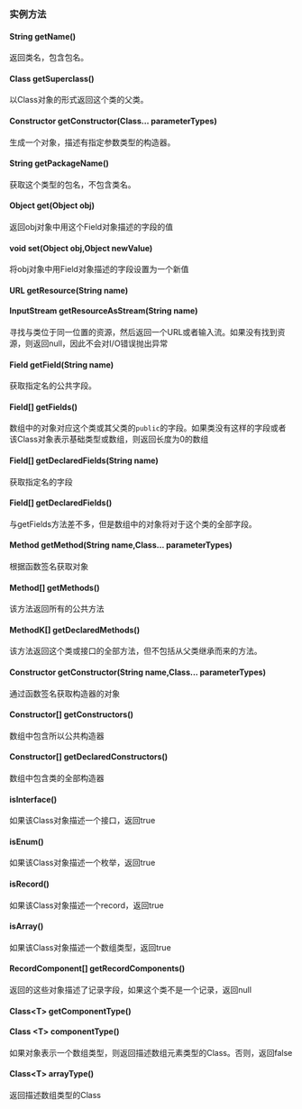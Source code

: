 ### 实例方法
#### String getName()
返回类名，包含包名。
#### Class getSuperclass()
以Class对象的形式返回这个类的父类。
#### Constructor getConstructor(Class... parameterTypes)
生成一个对象，描述有指定参数类型的构造器。
#### String getPackageName()
获取这个类型的包名，不包含类名。
#### Object get(Object obj)
返回obj对象中用这个Field对象描述的字段的值
#### void set(Object obj,Object newValue)
将obj对象中用Field对象描述的字段设置为一个新值

#### URL getResource(String name)
#### InputStream getResourceAsStream(String name)
寻找与类位于同一位置的资源，然后返回一个URL或者输入流。如果没有找到资源，则返回null，因此不会对I/O错误抛出异常

#### Field getField(String name)
获取指定名的公共字段。
#### Field\[] getFields()
数组中的对象对应这个类或其父类的`public`的字段。如果类没有这样的字段或者该Class对象表示基础类型或数组，则返回长度为0的数组
#### Field\[] getDeclaredFields(String name)
获取指定名的字段
#### Field\[] getDeclaredFields()
与getFields方法差不多，但是数组中的对象将对于这个类的全部字段。

#### Method getMethod(String name,Class... parameterTypes)
根据函数签名获取对象
#### Method\[] getMethods()
该方法返回所有的公共方法
#### MethodK\[] getDeclaredMethods()
该方法返回这个类或接口的全部方法，但不包括从父类继承而来的方法。

#### Constructor getConstructor(String name,Class... parameterTypes)
通过函数签名获取构造器的对象
#### Constructor\[] getConstructors()
数组中包含所以公共构造器
#### Constructor\[] getDeclaredConstructors()
数组中包含类的全部构造器

#### isInterface()
如果该Class对象描述一个接口，返回true
#### isEnum()
如果该Class对象描述一个枚举，返回true
#### isRecord()
如果该Class对象描述一个record，返回true
#### isArray()
如果该Class对象描述一个数组类型，返回true

#### RecordComponent\[] getRecordComponents()
返回的这些对象描述了记录字段，如果这个类不是一个记录，返回null
#### Class\<T> getComponentType()
#### Class \<T> componentType()
如果对象表示一个数组类型，则返回描述数组元素类型的Class。否则，返回false
#### Class\<T> arrayType()
返回描述数组类型的Class